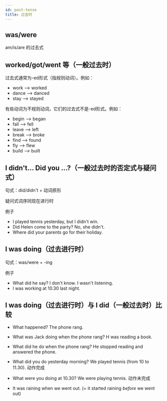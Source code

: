 ```yaml
---
id: past-tense
title: 过去时
---
```


## was/were

am/is/are 的过去式

## worked/got/went 等（一般过去时）

过去式通常为-ed形式（指规则动词）。例如：

- work —> worked
- dance —> danced
- stay —> stayed

有些动词为不规则动词，它们的过去式不是-ed形式。例如：

- begin —> began
- fall —> fell
- leave —> left
- break —> broke
- find —> found
- fly —> flew
- build —> built

## I didn't...  Did you ...?（一般过去时的否定式与疑问式）

句式：did/didn't + 动词原形

疑问式词序同现在进行时

例子

- I played tennis yesterday, but I didn't win.
- Did Helen come to the party?    No, she didn't.
- Where did your parents go for their holiday.

## I was doing（过去进行时）

句式：was/were + -ing

例子

- What did he say?    I don't know. I wasn't listening.
- I was working at 10.30 last night.

## I was doing（过去进行时）与 I did（一般过去时）比较

- What happened?    The phone rang.
- What was Jack doing when the phone rang?    H was reading a book.
- What did he do when the phone rang?    He stopped reading and answered the phone.

- What did you do yesterday morning?    We played tennis (from 10 to 11.30).    动作完成
- What were you doing at 10.30?    We were playing tennis.    动作未完成

- It was raining when we went out.    (= it started raining *before* we went out)